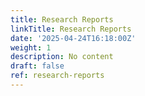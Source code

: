 ```yaml
---
title: Research Reports
linkTitle: Research Reports
date: '2025-04-24T16:18:00Z'
weight: 1
description: No content
draft: false
ref: research-reports
---
```


